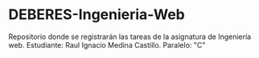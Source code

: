 # DEBERES-Ingenieria-Web
Repositorio donde se registrarán las tareas de la asignatura de Ingeniería web. Estudiante: Raul Ignacio Medina Castillo. Paralelo: "C"
